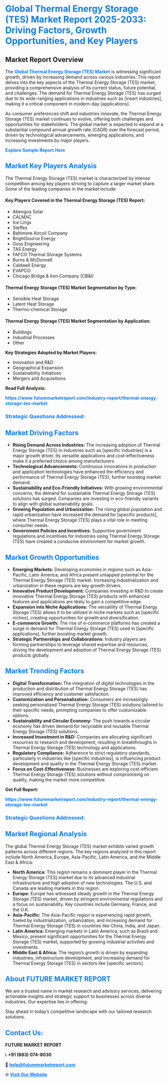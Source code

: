<h1 style="color: #007BFF;">Global Thermal Energy Storage (TES) Market Report 2025-2033: Driving Factors, Growth Opportunities, and Key Players</h1>

<section id="overview">
<h2>Market Report Overview</h2>
<p>The <a href="https://www.futuremarketreport.com/industry-report/thermal-energy-storage-tes-market" style="color: #007BFF; text-decoration: none;"><strong>Global Thermal Energy Storage (TES) Market</strong></a> is witnessing significant growth, driven by increasing demand across various industries. This report delves into the key aspects of the Thermal Energy Storage (TES) market, providing a comprehensive analysis of its current status, future potential, and challenges. The demand for Thermal Energy Storage (TES) has surged due to its wide-ranging applications in industries such as [insert industries], making it a critical component in modern-day [applications].</p>
<p>As consumer preferences shift and industries innovate, the Thermal Energy Storage (TES) market continues to evolve, offering both challenges and opportunities for stakeholders. The global market is expected to expand at a substantial compound annual growth rate (CAGR) over the forecast period, driven by technological advancements, emerging applications, and increasing investments by major players.</p>
</section>

<section id="overview">
<p><a href="https://www.futuremarketreport.com/request-sample/reportId=85263" style="color: #007BFF; text-decoration: none;"><strong>Explore Sample Report Here</strong></a></p>
</section>

<section id="key-players">
<h2 style="color: #007BFF;">Market Key Players Analysis</h2>
<p>The Thermal Energy Storage (TES) market is characterized by intense competition among key players striving to capture a larger market share. Some of the leading companies in the market include:</p>
<h4>Key Players Covered in the Thermal Energy Storage (TES) Report:</h4>
<ul><li>Abengoa Solar</li><li>CALMAC</li><li>Ice Lings</li><li>Steffes</li><li>Baltimore Aircoil Company</li><li>BrightSource Energy</li><li>Goss Engineering</li><li>TAS Energy</li><li>FAFCO Thermal Storage Systems</li><li>Burns &amp; McDonnell</li><li>Caldwell Energy</li><li>EVAPCO</li><li>Chicago Bridge &amp; Iron Company (CB&amp;I)</li></ul>
<h4>Thermal Energy Storage (TES) Market Segmentation by Type:</h4>
<ul><li>Sensible Heat Storage</li><li>Latent Heat Storage</li><li>Thermo-chemical Storage</li></ul>

<h4>Thermal Energy Storage (TES) Market Segmentation by Application:</h4>
<ul><li>Buildings</li><li>Industrial Processes</li><li>Other</li></ul>
<p><strong>Key Strategies Adopted by Market Players:</strong></p>
<ul>
<li>Innovation and R&D</li>
<li>Geographical Expansion</li>
<li>Sustainability Initiatives</li>
<li>Mergers and Acquisitions</li>
</ul>
</section>

<section>
<p><strong>Read Full Analysis: </strong></p><a href="https://www.futuremarketreport.com/industry-report/thermal-energy-storage-tes-market" style="color: #007BFF; text-decoration: none;"><strong>https://www.futuremarketreport.com/industry-report/thermal-energy-storage-tes-market</strong></a>
<h3 style="color: #007BFF;">Strategic Questions Addressed:</h3>
</section>

<section id="driving-factors">
<h2 style="color: #007BFF;">Market Driving Factors</h2>
<ul>
<li><strong>Rising Demand Across Industries:</strong> The increasing adoption of Thermal Energy Storage (TES) in industries such as [specific industries] is a major growth driver. Its versatile applications and cost-effectiveness make it a preferred choice among manufacturers.</li>
<li><strong>Technological Advancements:</strong> Continuous innovations in production and application technologies have enhanced the efficiency and performance of Thermal Energy Storage (TES), further boosting market demand.</li>
<li><strong>Sustainability and Eco-Friendly Initiatives:</strong> With growing environmental concerns, the demand for sustainable Thermal Energy Storage (TES) solutions has surged. Companies are investing in eco-friendly variants to align with global sustainability goals.</li>
<li><strong>Growing Population and Urbanization:</strong> The rising global population and rapid urbanization have increased the demand for [specific products], where Thermal Energy Storage (TES) plays a vital role in meeting consumer needs.</li>
<li><strong>Government Policies and Incentives:</strong> Supportive government regulations and incentives for industries using Thermal Energy Storage (TES) have created a conducive environment for market growth.</li>
</ul>
</section>

<section id="growth-opportunities">
<h2 style="color: #007BFF;">Market Growth Opportunities</h2>
<ul>
<li><strong>Emerging Markets:</strong> Developing economies in regions such as Asia-Pacific, Latin America, and Africa present untapped potential for the Thermal Energy Storage (TES) market. Increasing industrialization and urbanization in these regions are key growth drivers.</li>
<li><strong>Innovative Product Development:</strong> Companies investing in R&D to create innovative Thermal Energy Storage (TES) products with enhanced features and applications are likely to gain a competitive edge.</li>
<li><strong>Expansion into Niche Applications:</strong> The versatility of Thermal Energy Storage (TES) allows it to be utilized in niche markets such as [specific niches], creating opportunities for growth and diversification.</li>
<li><strong>E-commerce Growth:</strong> The rise of e-commerce platforms has created a surge in demand for Thermal Energy Storage (TES) used in [specific applications], further boosting market growth.</li>
<li><strong>Strategic Partnerships and Collaborations:</strong> Industry players are forming partnerships to leverage shared expertise and resources, driving the development and adoption of Thermal Energy Storage (TES) products globally.</li>
</ul>
</section>

<section id="trending-factors">
<h2 style="color: #007BFF;">Market Trending Factors</h2>
<ul>
<li><strong>Digital Transformation:</strong> The integration of digital technologies in the production and distribution of Thermal Energy Storage (TES) has improved efficiency and customer satisfaction.</li>
<li><strong>Customization and Personalization:</strong> Consumers are increasingly seeking personalized Thermal Energy Storage (TES) solutions tailored to their specific needs, prompting companies to offer customizable options.</li>
<li><strong>Sustainability and Circular Economy:</strong> The push towards a circular economy has driven demand for recyclable and reusable Thermal Energy Storage (TES) solutions.</li>
<li><strong>Increased Investment in R&D:</strong> Companies are allocating significant resources to research and development, resulting in breakthroughs in Thermal Energy Storage (TES) technology and applications.</li>
<li><strong>Regulatory Compliance:</strong> Adherence to strict regulatory standards, particularly in industries like [specific industries], is influencing product development and quality in the Thermal Energy Storage (TES) market.</li>
<li><strong>Focus on Cost-Effectiveness:</strong> Businesses are exploring cost-efficient Thermal Energy Storage (TES) solutions without compromising on quality, making the market more competitive.</li>
</ul>
</section>

<section>
<p><strong>Get Full Report: </strong></p><a href="https://www.futuremarketreport.com/industry-report/thermal-energy-storage-tes-market" style="color: #007BFF; text-decoration: none;"><strong>https://www.futuremarketreport.com/industry-report/thermal-energy-storage-tes-market</strong></a>
<h3 style="color: #007BFF;">Strategic Questions Addressed:</h3>
</section>


<section id="regional-analysis">
<h2 style="color: #007BFF;">Market Regional Analysis</h2>
<p>The global Thermal Energy Storage (TES) market exhibits varied growth patterns across different regions. The key regions analyzed in this report include North America, Europe, Asia-Pacific, Latin America, and the Middle East & Africa:</p>
<ul>
<li><strong>North America:</strong> This region remains a dominant player in the Thermal Energy Storage (TES) market due to its advanced industrial infrastructure and high adoption of new technologies. The U.S. and Canada are leading markets in this region.</li>
<li><strong>Europe:</strong> Europe has witnessed steady growth in the Thermal Energy Storage (TES) market, driven by stringent environmental regulations and a focus on sustainability. Key countries include Germany, France, and the U.K.</li>
<li><strong>Asia-Pacific:</strong> The Asia-Pacific region is experiencing rapid growth, fueled by industrialization, urbanization, and increasing demand for Thermal Energy Storage (TES) in countries like China, India, and Japan.</li>
<li><strong>Latin America:</strong> Emerging markets in Latin America, such as Brazil and Mexico, present significant opportunities for the Thermal Energy Storage (TES) market, supported by growing industrial activities and investments.</li>
<li><strong>Middle East & Africa:</strong> The region’s growth is driven by expanding industries, infrastructure development, and increasing demand for Thermal Energy Storage (TES) in sectors like [specific sectors].</li>
</ul>
</section>

<footer>
<h2 style="color: #007BFF;">About FUTURE MARKET REPORT</h2>
<p>We are a trusted name in market research and advisory services, delivering actionable insights and strategic support to businesses across diverse industries. Our expertise lies in offering:</p>

<p>Stay ahead in today’s competitive landscape with our tailored research solutions.</p>

<h2 style="color: #007BFF;">Contact Us:</h2>
<p><strong>FUTURE MARKET REPORT</strong></p>
<p>📞 <strong>+91 (883) 074-8030</strong></p>
<p>📧 <strong><a href="mailto:help@futuremarketreport.com" style="color: #007BFF;">help@futuremarketreport.com</a></strong></p>
<p>🌐 <strong><a href="https://www.futuremarketreport.com/" style="color: #007BFF;">Visit Our Website</a></strong></p>
</footer>